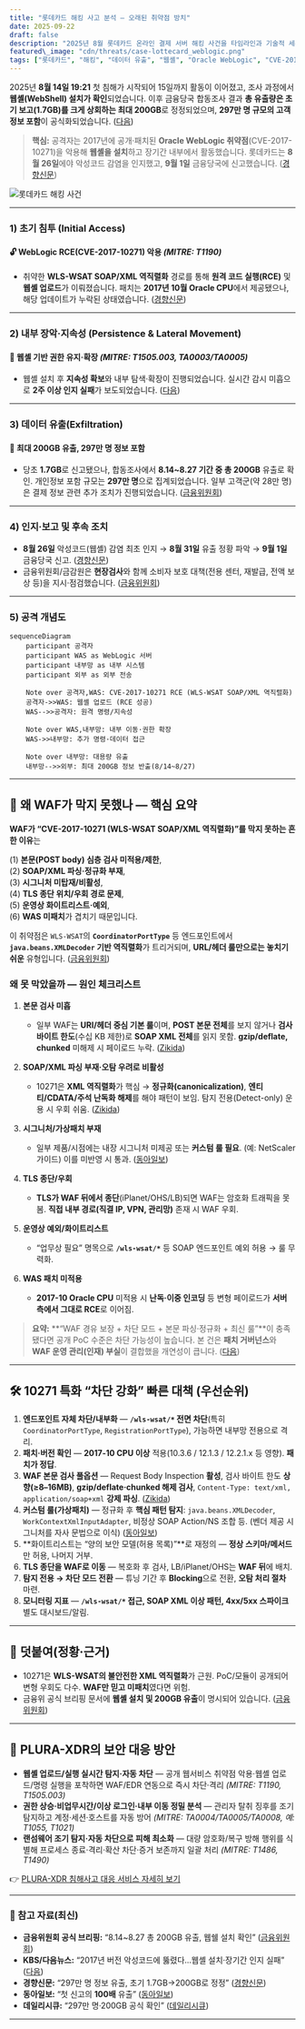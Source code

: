 ```yaml
---
title: "롯데카드 해킹 사고 분석 – 오래된 취약점 방치"
date: 2025-09-22
draft: false
description: "2025년 8월 롯데카드 온라인 결제 서버 해킹 사건을 타임라인과 기술적 세부, 웹셸 설치·유출 규모, 금융당국 후속 조치까지 종합 정리합니다. 핵심은 '왜 WAF가 막지 못했는가'와 '어떻게 운영해야 하는가'입니다."
featured\_image: "cdn/threats/case-lottecard_weblogic.png"
tags: ["롯데카드", "해킹", "데이터 유출", "웹셸", "Oracle WebLogic", "CVE-2017-10271", "금융보안", "침해사고"]
---
```


2025년 **8월 14일 19:21** 첫 침해가 시작되어 15일까지 활동이 이어졌고, 조사 과정에서 **웹셸(WebShell) 설치가 확인**되었습니다. 이후 금융당국 합동조사 결과 **총 유출량은 초기 보고(1.7GB)를 크게 상회하는 최대 200GB**로 정정되었으며, **297만 명 규모의 고객 정보 포함**이 공식화되었습니다. ([다음][1])

> **핵심:** 공격자는 2017년에 공개·패치된 **Oracle WebLogic 취약점**(CVE-2017-10271)을 악용해 **웹셸을 설치**하고 장기간 내부에서 활동했습니다. 롯데카드는 **8월 26일**에야 악성코드 감염을 인지했고, **9월 1일** 금융당국에 신고했습니다. ([경향신문][2])

<!--more-->

![롯데카드 해킹 사건](https://blog.plura.io/cdn/threats/case-lottecard_weblogic.png)

---

### 1) 초기 침투 (Initial Access)

#### 🔓 WebLogic RCE(CVE-2017-10271) 악용 *(MITRE: T1190)*

* 취약한 **WLS-WSAT SOAP/XML 역직렬화** 경로를 통해 **원격 코드 실행(RCE)** 및 **웹셸 업로드**가 이뤄졌습니다. 패치는 **2017년 10월 Oracle CPU**에서 제공됐으나, 해당 업데이트가 누락된 상태였습니다. ([경향신문][2])

---

### 2) 내부 장악·지속성 (Persistence & Lateral Movement)

#### 🚨 웹셸 기반 권한 유지·확장 *(MITRE: T1505.003, TA0003/TA0005)*

* 웹셸 설치 후 **지속성 확보**와 내부 탐색·확장이 진행되었습니다. 실시간 감시 미흡으로 **2주 이상 인지 실패**가 보도되었습니다. ([다음][1])

---

### 3) 데이터 유출(Exfiltration)

#### 📂 최대 **200GB** 유출, **297만 명** 정보 포함

* 당초 **1.7GB**로 신고됐으나, 합동조사에서 **8.14\~8.27 기간 중 총 200GB** 유출로 확인. 개인정보 포함 규모는 **297만 명**으로 집계되었습니다. 일부 고객군(약 28만 명)은 결제 정보 관련 추가 조치가 진행되었습니다. ([금융위원회][3])

---

### 4) 인지·보고 및 후속 조치

* **8월 26일** 악성코드(웹셸) 감염 최초 인지 → **8월 31일** 유출 정황 파악 → **9월 1일** 금융당국 신고. ([경향신문][2])
* 금융위원회/금감원은 **현장검사**와 함께 소비자 보호 대책(전용 센터, 재발급, 전액 보상 등)을 지시·점검했습니다. ([금융위원회][3])

---

### 5) 공격 개념도

```mermaid
sequenceDiagram
    participant 공격자
    participant WAS as WebLogic 서버
    participant 내부망 as 내부 시스템
    participant 외부 as 외부 전송

    Note over 공격자,WAS: CVE-2017-10271 RCE (WLS-WSAT SOAP/XML 역직렬화)
    공격자->>WAS: 웹셸 업로드 (RCE 성공)
    WAS-->>공격자: 원격 명령/지속성

    Note over WAS,내부망: 내부 이동·권한 확장
    WAS->>내부망: 추가 명령·데이터 접근

    Note over 내부망: 대용량 유출
    내부망-->>외부: 최대 200GB 정보 반출(8/14~8/27)
```

---

## 🔎 왜 **WAF**가 막지 못했나 — 핵심 요약

**WAF가 “CVE-2017-10271 (WLS-WSAT SOAP/XML 역직렬화)”를 막지 못하는 흔한 이유**는  

(1) **본문(POST body) 심층 검사 미적용/제한**,   
(2) **SOAP/XML 파싱·정규화 부재**,   
(3) **시그니처 미탑재/비활성**,  
(4) **TLS 종단 위치/우회 경로 문제**,  
(5) **운영상 화이트리스트·예외**,  
(6) **WAS 미패치**가 겹치기 때문입니다.  

이 취약점은 `WLS-WSAT`의 **`CoordinatorPortType`** 등 엔드포인트에서 **`java.beans.XMLDecoder` 기반 역직렬화**가 트리거되며, **URL/헤더 룰만으로는 놓치기 쉬운** 유형입니다. ([금융위원회][3])

### 왜 못 막았을까 — 원인 체크리스트

1. **본문 검사 미흡**

   * 일부 WAF는 **URI/헤더 중심 기본 룰**이며, **POST 본문 전체**를 보지 않거나 **검사 바이트 한도**(수십 KB 제한)로 **SOAP XML 전체**를 읽지 못함. **gzip/deflate, chunked** 미해제 시 페이로드 누락. ([Zikida][4])
2. **SOAP/XML 파싱 부재·오탐 우려로 비활성**

   * 10271은 **XML 역직렬화**가 핵심 → **정규화(canonicalization)**, **엔티티/CDATA/주석 난독화 해제**를 해야 패턴이 보임. 탐지 전용(Detect-only) 운용 시 우회 쉬움. ([Zikida][4])
3. **시그니처/가상패치 부재**

   * 일부 제품/시점에는 내장 시그니처 미제공 또는 **커스텀 룰 필요**. (예: NetScaler 가이드) 이를 미반영 시 통과. ([동아일보][5])
4. **TLS 종단/우회**

   * **TLS가 WAF 뒤에서 종단**(iPlanet/OHS/LB)되면 WAF는 암호화 트래픽을 못 봄. **직접 내부 경로(직결 IP, VPN, 관리망)** 존재 시 WAF 우회.
5. **운영상 예외/화이트리스트**

   * “업무상 필요” 명목으로 **`/wls-wsat/*`** 등 SOAP 엔드포인트 예외 허용 → 룰 무력화.
6. **WAS 패치 미적용**

   * **2017-10 Oracle CPU** 미적용 시 **난독·이중 인코딩** 등 변형 페이로드가 **서버 측에서 그대로 RCE**로 이어짐.

> **요약:** \*\*“WAF 경유 보장 + 차단 모드 + 본문 파싱·정규화 + 최신 룰”\*\*이 충족됐다면 공개 PoC 수준은 차단 가능성이 높습니다. 본 건은 **패치 거버넌스**와 **WAF 운영 관리(인재) 부실**이 결합했을 개연성이 큽니다. ([다음][1])

---

## 🛠 10271 특화 “차단 강화” 빠른 대책 (우선순위)

1. **엔드포인트 자체 차단/내부화** — **`/wls-wsat/*` 전면 차단**(특히 `CoordinatorPortType`, `RegistrationPortType`), 가능하면 내부망 전용으로 격리.
2. **패치·버전 확인** — **2017-10 CPU 이상** 적용(10.3.6 / 12.1.3 / 12.2.1.x 등 영향). **패치가 정답**.
3. **WAF 본문 검사 풀옵션** — Request Body Inspection **활성**, 검사 바이트 한도 **상향(≥8–16MB)**, **gzip/deflate·chunked 해제 검사**, `Content-Type: text/xml, application/soap+xml` **강제 파싱**. ([Zikida][4])
4. **커스텀 룰(가상패치)** — 정규화 후 **핵심 패턴 탐지**: `java.beans.XMLDecoder`, `WorkContextXmlInputAdapter`, 비정상 SOAP Action/NS 조합 등. (벤더 제공 시그니처를 자사 문법으로 이식) ([동아일보][5])
5. \*\*화이트리스트는 “양의 보안 모델(허용 목록)”\*\*로 재정의 — **정상 스키마/메서드**만 허용, 나머지 거부.
6. **TLS 종단을 WAF로 이동** — 복호화 후 검사, LB/iPlanet/OHS는 **WAF 뒤**에 배치.
7. **탐지 전용 → 차단 모드 전환** — 튜닝 기간 후 **Blocking**으로 전환, **오탐 처리 절차** 마련.
8. **모니터링 지표** — **`/wls-wsat/*` 접근, SOAP XML 이상 패턴, 4xx/5xx 스파이크** 별도 대시보드/알림.

---

## 📎 덧붙여(정황·근거)

* 10271은 **WLS-WSAT의 불안전한 XML 역직렬화**가 근원. PoC/모듈이 공개되어 변형 우회도 다수. **WAF만 믿고 미패치**였다면 위험.
* 금융위 공식 브리핑 문서에 **웹셸 설치 및 200GB 유출**이 명시되어 있습니다. ([금융위원회][3])

---

## 🌟 PLURA-XDR의 보안 대응 방안

* **웹셸 업로드/실행 실시간 탐지·자동 차단** — 공개 웹서비스 취약점 악용·웹셸 업로드/명령 실행을 포착하면 WAF/EDR 연동으로 즉시 차단·격리 *(MITRE: T1190, T1505.003)*
* **권한 상승·비업무시간/이상 로그인·내부 이동 정밀 분석** — 관리자 탈취 징후를 조기 탐지하고 계정·세션·호스트를 자동 방어 *(MITRE: TA0004/TA0005/TA0008, 예: T1055, T1021)*
* **랜섬웨어 조기 탐지·자동 차단으로 피해 최소화** — 대량 암호화/복구 방해 행위를 식별해 프로세스 종료·격리·확산 차단·증거 보존까지 일괄 처리 *(MITRE: T1486, T1490)*

👉 [PLURA-XDR 침해사고 대응 서비스 자세히 보기](https://www.plura.io/underattack)

---

### 📑 참고 자료(최신)

* **금융위원회 공식 브리핑:** “8.14\~8.27 총 200GB 유출, 웹쉘 설치 확인” ([금융위원회][3])
* **KBS/다음뉴스:** “2017년 버전 악성코드에 뚫렸다…웹셸 설치·장기간 인지 실패” ([다음][1])
* **경향신문:** “297만 명 정보 유출, 초기 1.7GB→200GB로 정정” ([경향신문][6])
* **동아일보:** “첫 신고의 **100배** 유출” ([동아일보][5])
* **데일리시큐:** “297만 명·200GB 공식 확인” ([데일리시큐][7])

---

[1]: https://v.daum.net/v/20250918213439718 "2017년 버전 악성코드에 뚫렸다…“보안 허술 선 넘어”"
[2]: https://www.khan.co.kr/article/202509181845001?utm_source=chatgpt.com "보안투자 늘렸다더니 해킹 인지조차 못한 롯데카드…“피해액 ..."
[3]: https://www.fsc.go.kr/no010101/85319?curPage=&srchBeginDt=&srchCtgry=&srchEndDt=&srchKey=&srchText=&utm_source=chatgpt.com "롯데카드 정보유출 관련 긴급 대책회의 개최"
[4]: https://www.zikida.com/news/286?utm_source=chatgpt.com "이 대통령 “보안사고 반복 기업에 징벌적 과징금 등 강력 대처 ..."
[5]: https://www.donga.com/news/Economy/article/all/20250918/132411983/2?utm_source=chatgpt.com "[단독]롯데카드 해킹 데이터, 첫 신고의 100배 유출"
[6]: https://www.khan.co.kr/article/202509182221005?utm_source=chatgpt.com "롯데카드 297만명 정보 털렸다"
[7]: https://www.dailysecu.com/news/articleView.html?idxno=200591&utm_source=chatgpt.com "롯데카드 297만 명 정보유출…평문 카드정보까지 유출"

